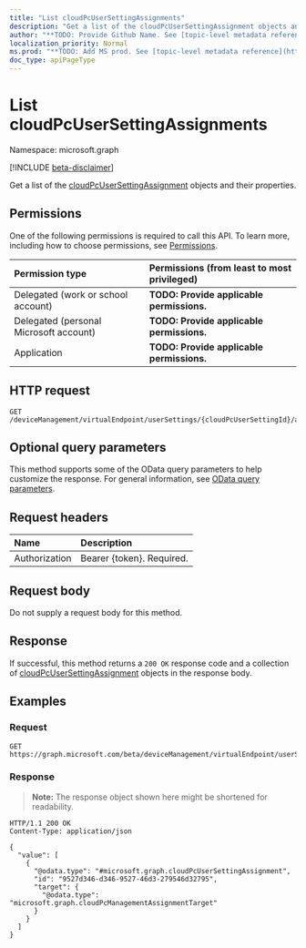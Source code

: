 ```yaml
---
title: "List cloudPcUserSettingAssignments"
description: "Get a list of the cloudPcUserSettingAssignment objects and their properties."
author: "**TODO: Provide Github Name. See [topic-level metadata reference](https://msgo.azurewebsites.net/add/document/guidelines/metadata.html#topic-level-metadata)**"
localization_priority: Normal
ms.prod: "**TODO: Add MS prod. See [topic-level metadata reference](https://msgo.azurewebsites.net/add/document/guidelines/metadata.html#topic-level-metadata)**"
doc_type: apiPageType
---
```


# List cloudPcUserSettingAssignments
Namespace: microsoft.graph

[!INCLUDE [beta-disclaimer](../../includes/beta-disclaimer.md)]

Get a list of the [cloudPcUserSettingAssignment](../resources/cloudpcusersettingassignment.md) objects and their properties.

## Permissions
One of the following permissions is required to call this API. To learn more, including how to choose permissions, see [Permissions](/graph/permissions-reference).

|Permission type|Permissions (from least to most privileged)|
|:---|:---|
|Delegated (work or school account)|**TODO: Provide applicable permissions.**|
|Delegated (personal Microsoft account)|**TODO: Provide applicable permissions.**|
|Application|**TODO: Provide applicable permissions.**|

## HTTP request

<!-- {
  "blockType": "ignored"
}
-->
``` http
GET /deviceManagement/virtualEndpoint/userSettings/{cloudPcUserSettingId}/assignments
```

## Optional query parameters
This method supports some of the OData query parameters to help customize the response. For general information, see [OData query parameters](/graph/query-parameters).

## Request headers
|Name|Description|
|:---|:---|
|Authorization|Bearer {token}. Required.|

## Request body
Do not supply a request body for this method.

## Response

If successful, this method returns a `200 OK` response code and a collection of [cloudPcUserSettingAssignment](../resources/cloudpcusersettingassignment.md) objects in the response body.

## Examples

### Request
<!-- {
  "blockType": "request",
  "name": "list_cloudpcusersettingassignment"
}
-->
``` http
GET https://graph.microsoft.com/beta/deviceManagement/virtualEndpoint/userSettings/{cloudPcUserSettingId}/assignments
```


### Response
>**Note:** The response object shown here might be shortened for readability.
<!-- {
  "blockType": "response",
  "truncated": true,
  "@odata.type": "Collection(microsoft.graph.cloudPcUserSettingAssignment)"
}
-->
``` http
HTTP/1.1 200 OK
Content-Type: application/json

{
  "value": [
    {
      "@odata.type": "#microsoft.graph.cloudPcUserSettingAssignment",
      "id": "9527d346-d346-9527-46d3-279546d32795",
      "target": {
        "@odata.type": "microsoft.graph.cloudPcManagementAssignmentTarget"
      }
    }
  ]
}
```

